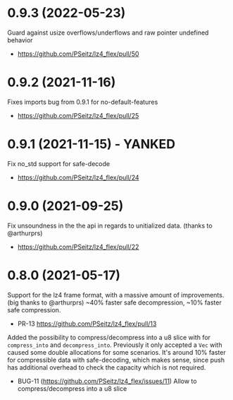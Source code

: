 0.9.3 (2022-05-23) 
==================
Guard against usize overflows/underflows and raw pointer undefined behavior
* https://github.com/PSeitz/lz4_flex/pull/50

0.9.2 (2021-11-16) 
==================
Fixes imports bug from 0.9.1 for no-default-features
* https://github.com/PSeitz/lz4_flex/pull/25

0.9.1 (2021-11-15) - YANKED
==================
Fix no_std support for safe-decode
* https://github.com/PSeitz/lz4_flex/pull/24

0.9.0 (2021-09-25)
==================
Fix unsoundness in the the api in regards to unitialized data. (thanks to @arthurprs)
* https://github.com/PSeitz/lz4_flex/pull/22

0.8.0 (2021-05-17)
==================
Support for the lz4 frame format, with a massive amount of improvements. (big thanks to @arthurprs)
~40% faster safe decompression, ~10% faster safe compression.
* PR-13 https://github.com/PSeitz/lz4_flex/pull/13

Added the possibility to compress/decompress into a u8 slice with
for `compress_into` and `decompress_into`. Previously it only accepted
a `Vec` with caused some double allocations for some scenarios. It's 
around 10% faster for compressible data with safe-decoding, which makes sense, since
push has additional overhead to check the capacity which is not required.

* BUG-11 (https://github.com/PSeitz/lz4_flex/issues/11)
	Allow to compress/decompress into a u8 slice


